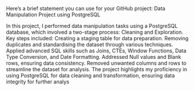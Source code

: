 
Here’s a brief statement you can use for your GitHub project:
Data Manipulation Project using PostgreSQL

In this project, I performed data manipulation tasks using a PostgreSQL database, which involved a two-stage process: Cleaning and Exploration. Key steps included:
Creating a staging table for data preparation.
Removing duplicates and standardising the dataset through various techniques.
Applied advanced SQL skills such as Joins, CTEs, Window Functions, Data Type Conversion, and Date Formatting.
Addressed Null values and Blank rows, ensuring data consistency.
Removed unwanted columns and rows to streamline the dataset for analysis.
The project highlights my proficiency in using PostgreSQL for data cleaning and transformation, ensuring data integrity for further analys
